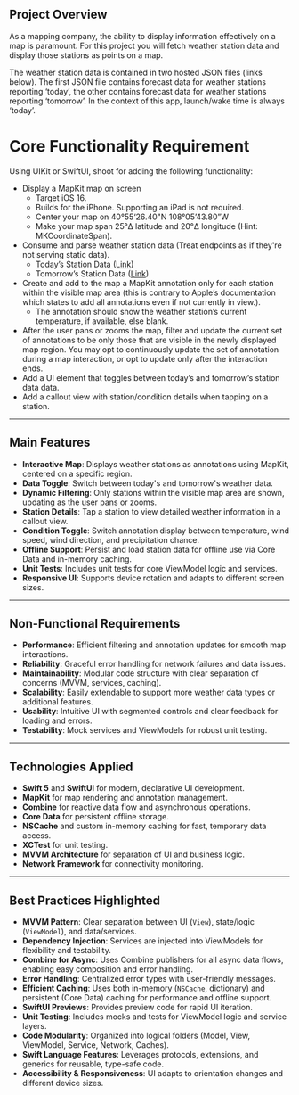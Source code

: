 
## Project Overview
As a mapping company, the ability to display information effectively on a map is paramount. For this project you will fetch weather station data and display those stations as points on a map.

The weather station data is contained in two hosted JSON files (links below). The first JSON file contains forecast data for weather stations reporting ‘today’, the other contains forecast data for weather stations reporting ‘tomorrow’. In the context of this app, launch/wake time is always ‘today’.

# Core Functionality Requirement
Using UIKit or SwiftUI, shoot for adding the following functionality:
* Display a MapKit map on screen
  * Target iOS 16.
  * Builds for the iPhone. Supporting an iPad is not required.
  * Center your map on 40°55‘26.40"N 108°05’43.80”W 
  * Make your map span 25°Δ latitude and 20°Δ longitude (Hint: MKCoordinateSpan).
* Consume and parse weather station data (Treat endpoints as if they're not serving static data).
  * Today’s Station Data ([Link](https://gist.githubusercontent.com/rcedwards/4ff0a1510551295be0ec0369186d83ed/raw/fc7b5308546c0e1085d8748134138cef4281ac11/today.json))
  * Tomorrow’s Station Data ([Link](https://gist.githubusercontent.com/rcedwards/6421fa7f0f3789801935d6d37df55922/raw/e673021836819aa20018853643c8769fd4d129fd/tomorrow.json))
* Create and add to the map a MapKit annotation only for each station within the visible map area (this is contrary to Apple’s documentation which states to add all annotations even if not currently in view.).
  * The annotation should show the weather station’s current temperature, if available, else blank.
* After the user pans or zooms the map, filter and update the current set of annotations to be only those that are visible in the newly displayed map region. You may opt to continuously update the set of annotation during a map interaction, or opt to update only after the interaction ends. 
* Add a UI element that toggles between today’s and tomorrow’s station data data.
* Add a callout view with station/condition details when tapping on a station.

---

## Main Features

- **Interactive Map**: Displays weather stations as annotations using MapKit, centered on a specific region.
- **Data Toggle**: Switch between today's and tomorrow's weather data.
- **Dynamic Filtering**: Only stations within the visible map area are shown, updating as the user pans or zooms.
- **Station Details**: Tap a station to view detailed weather information in a callout view.
- **Condition Toggle**: Switch annotation display between temperature, wind speed, wind direction, and precipitation chance.
- **Offline Support**: Persist and load station data for offline use via Core Data and in-memory caching.
- **Unit Tests**: Includes unit tests for core ViewModel logic and services.
- **Responsive UI**: Supports device rotation and adapts to different screen sizes.

---

## Non-Functional Requirements

- **Performance**: Efficient filtering and annotation updates for smooth map interactions.
- **Reliability**: Graceful error handling for network failures and data issues.
- **Maintainability**: Modular code structure with clear separation of concerns (MVVM, services, caching).
- **Scalability**: Easily extendable to support more weather data types or additional features.
- **Usability**: Intuitive UI with segmented controls and clear feedback for loading and errors.
- **Testability**: Mock services and ViewModels for robust unit testing.

---

## Technologies Applied

- **Swift 5** and **SwiftUI** for modern, declarative UI development.
- **MapKit** for map rendering and annotation management.
- **Combine** for reactive data flow and asynchronous operations.
- **Core Data** for persistent offline storage.
- **NSCache** and custom in-memory caching for fast, temporary data access.
- **XCTest** for unit testing.
- **MVVM Architecture** for separation of UI and business logic.
- **Network Framework** for connectivity monitoring.

---

## Best Practices Highlighted

- **MVVM Pattern**: Clear separation between UI (`View`), state/logic (`ViewModel`), and data/services.
- **Dependency Injection**: Services are injected into ViewModels for flexibility and testability.
- **Combine for Async**: Uses Combine publishers for all async data flows, enabling easy composition and error handling.
- **Error Handling**: Centralized error types with user-friendly messages.
- **Efficient Caching**: Uses both in-memory (`NSCache`, dictionary) and persistent (Core Data) caching for performance and offline support.
- **SwiftUI Previews**: Provides preview code for rapid UI iteration.
- **Unit Testing**: Includes mocks and tests for ViewModel logic and service layers.
- **Code Modularity**: Organized into logical folders (Model, View, ViewModel, Service, Network, Caches).
- **Swift Language Features**: Leverages protocols, extensions, and generics for reusable, type-safe code.
- **Accessibility & Responsiveness**: UI adapts to orientation changes and different device sizes.
